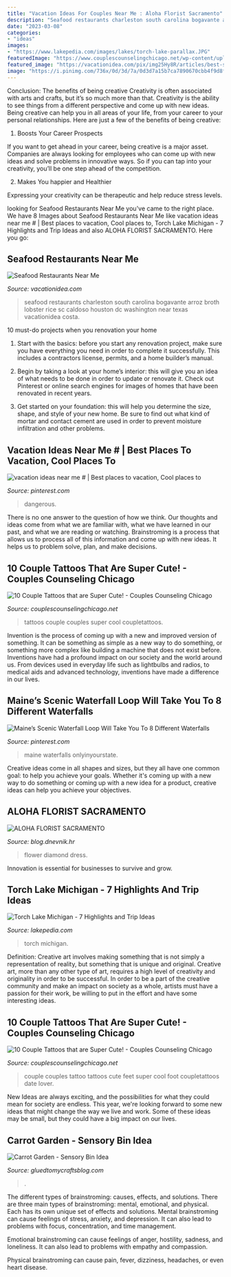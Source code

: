 ```yaml
---
title: "Vacation Ideas For Couples Near Me : Aloha Florist Sacramento"
description: "Seafood restaurants charleston south carolina bogavante arroz broth lobster rice sc caldoso houston dc washington near texas vacationidea costa"
date: "2023-03-08"
categories:
- "ideas"
images:
- "https://www.lakepedia.com/images/lakes/torch-lake-parallax.JPG"
featuredImage: "https://www.couplescounselingchicago.net/wp-content/uploads/2014/10/couples-tattos-7-feet.jpg"
featured_image: "https://vacationidea.com/pix/img25Hy8R/articles/best-seafood-restaurants-in-charleston-south-carolina_t5.jpg"
image: "https://i.pinimg.com/736x/0d/3d/7a/0d3d7a15b7ca7890670cbb4f9d8f0574.jpg"
---
```



Conclusion: The benefits of being creative
Creativity is often associated with arts and crafts, but it’s so much more than that. Creativity is the ability to see things from a different perspective and come up with new ideas. Being creative can help you in all areas of your life, from your career to your personal relationships.
Here are just a few of the benefits of being creative:

1. Boosts Your Career Prospects

If you want to get ahead in your career, being creative is a major asset. Companies are always looking for employees who can come up with new ideas and solve problems in innovative ways. So if you can tap into your creativity, you’ll be one step ahead of the competition.

2. Makes You happier and Healthier

Expressing your creativity can be therapeutic and help reduce stress levels.

	

		
looking for Seafood Restaurants Near Me you've came to the right place. We have 8 Images about Seafood Restaurants Near Me like vacation ideas near me # | Best places to vacation, Cool places to, Torch Lake Michigan - 7 Highlights and Trip Ideas and also ALOHA FLORIST SACRAMENTO. Here you go:
		
    
## Seafood Restaurants Near Me

<img loading=lazy src="https://vacationidea.com/pix/img25Hy8R/articles/best-seafood-restaurants-in-charleston-south-carolina_t5.jpg" onerror="this.onerror=null;this.src='https://tse2.mm.bing.net/th?id=OIP.7Ze4_h1XGgZ-0cemSZ_fegHaD6&amp;pid=15.1';" alt="Seafood Restaurants Near Me">

_Source: vacationidea.com_

>seafood restaurants charleston south carolina bogavante arroz broth lobster rice sc caldoso houston dc washington near texas vacationidea costa. 

	

10 must-do projects when you renovation your home
1. Start with the basics: before you start any renovation project, make sure you have everything you need in order to complete it successfully. This includes a contractors license, permits, and a home builder’s manual.
2. Begin by taking a look at your home’s interior: this will give you an idea of what needs to be done in order to update or renovate it. Check out Pinterest or online search engines for images of homes that have been renovated in recent years.

3. Get started on your foundation: this will help you determine the size, shape, and style of your new home. Be sure to find out what kind of mortar and contact cement are used in order to prevent moisture infiltration and other problems.


    
## Vacation Ideas Near Me # | Best Places To Vacation, Cool Places To

<img loading=lazy src="https://i.pinimg.com/originals/dd/a2/f8/dda2f8345b9773385f1e8b3d776662b1.jpg" onerror="this.onerror=null;this.src='https://tse4.mm.bing.net/th?id=OIP.eQJZ2xjGyF67nnqyFTvgpgHaFg&amp;pid=15.1';" alt="vacation ideas near me # | Best places to vacation, Cool places to">

_Source: pinterest.com_

>dangerous. 

	

There is no one answer to the question of how we think. Our thoughts and ideas come from what we are familiar with, what we have learned in our past, and what we are reading or watching. Brainstroming is a process that allows us to process all of this information and come up with new ideas. It helps us to problem solve, plan, and make decisions.

    
## 10 Couple Tattoos That Are Super Cute! - Couples Counseling Chicago

<img loading=lazy src="https://www.couplescounselingchicago.net/wp-content/uploads/2014/10/tattoos-couples-8.jpg" onerror="this.onerror=null;this.src='https://tse4.mm.bing.net/th?id=OIP.i3EHTZLknjYpMlnIFRKGvgHaJ6&amp;pid=15.1';" alt="10 Couple Tattoos that are Super Cute! - Couples Counseling Chicago">

_Source: couplescounselingchicago.net_

>tattoos couple couples super cool coupletattoos. 

	

Invention is the process of coming up with a new and improved version of something. It can be something as simple as a new way to do something, or something more complex like building a machine that does not exist before. Inventions have had a profound impact on our society and the world around us. From devices used in everyday life such as lightbulbs and radios, to medical aids and advanced technology, inventions have made a difference in our lives.

    
## Maine’s Scenic Waterfall Loop Will Take You To 8 Different Waterfalls

<img loading=lazy src="https://i.pinimg.com/736x/0d/3d/7a/0d3d7a15b7ca7890670cbb4f9d8f0574.jpg" onerror="this.onerror=null;this.src='https://tse2.mm.bing.net/th?id=OIP.bZTAg_HS-HP3f_PhgJFCMgHaGN&amp;pid=15.1';" alt="Maine’s Scenic Waterfall Loop Will Take You To 8 Different Waterfalls">

_Source: pinterest.com_

>maine waterfalls onlyinyourstate. 

	

Creative ideas come in all shapes and sizes, but they all have one common goal: to help you achieve your goals. Whether it's coming up with a new way to do something or coming up with a new idea for a product, creative ideas can help you achieve your objectives.

    
## ALOHA FLORIST SACRAMENTO

<img loading=lazy src="http://bit.ly/r4MVJk" onerror="this.onerror=null;this.src='https://tse1.mm.bing.net/th?id=OIP.VvdVlf0nPR-GOk8ZFaTKBgAAAA&amp;pid=15.1';" alt="ALOHA FLORIST SACRAMENTO">

_Source: blog.dnevnik.hr_

>flower diamond dress. 

	

Innovation is essential for businesses to survive and grow.

    
## Torch Lake Michigan - 7 Highlights And Trip Ideas

<img loading=lazy src="https://www.lakepedia.com/images/lakes/torch-lake-parallax.JPG" onerror="this.onerror=null;this.src='https://tse1.mm.bing.net/th?id=OIP.vELEIlQOoGfSa9jtmWCDbAHaDm&amp;pid=15.1';" alt="Torch Lake Michigan - 7 Highlights and Trip Ideas">

_Source: lakepedia.com_

>torch michigan. 

	

Definition: Creative art involves making something that is not simply a representation of reality, but something that is unique and original.
Creative art, more than any other type of art, requires a high level of creativity and originality in order to be successful. In order to be a part of the creative community and make an impact on society as a whole, artists must have a passion for their work, be willing to put in the effort and have some interesting ideas.

    
## 10 Couple Tattoos That Are Super Cute! - Couples Counseling Chicago

<img loading=lazy src="https://www.couplescounselingchicago.net/wp-content/uploads/2014/10/couples-tattos-7-feet.jpg" onerror="this.onerror=null;this.src='https://tse3.mm.bing.net/th?id=OIP.NmLje7jd8NUwM1RK4qEY1wHaHd&amp;pid=15.1';" alt="10 Couple Tattoos that are Super Cute! - Couples Counseling Chicago">

_Source: couplescounselingchicago.net_

>couple couples tattoo tattoos cute feet super cool foot coupletattoos date lover. 

	

New Ideas are always exciting, and the possibilities for what they could mean for society are endless. This year, we're looking forward to some new ideas that might change the way we live and work. Some of these ideas may be small, but they could have a big impact on our lives.

    
## Carrot Garden - Sensory Bin Idea

<img loading=lazy src="https://www.gluedtomycraftsblog.com/wp-content/uploads/2015/03/carrot_sensory_bin_2.jpg" onerror="this.onerror=null;this.src='https://tse4.mm.bing.net/th?id=OIP.BhuYHSmjrBByLUs9pYSsfQHaE8&amp;pid=15.1';" alt="Carrot Garden - Sensory Bin Idea">

_Source: gluedtomycraftsblog.com_

>. 

	

The different types of brainstroming: causes, effects, and solutions.
There are three main types of brainstroming: mental, emotional, and physical. Each has its own unique set of effects and solutions.
Mental brainstroming can cause feelings of stress, anxiety, and depression. It can also lead to problems with focus, concentration, and time management.

Emotional brainstroming can cause feelings of anger, hostility, sadness, and loneliness. It can also lead to problems with empathy and compassion.

Physical brainstroming can cause pain, fever, dizziness, headaches, or even heart disease.

